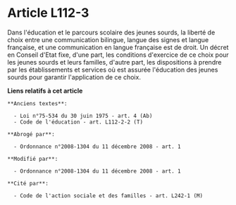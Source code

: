 # Article L112-3

Dans l'éducation et le parcours scolaire des jeunes sourds, la liberté de choix entre une communication bilingue, langue des
signes et langue française, et une communication en langue française est de droit. Un décret en Conseil d'Etat fixe, d'une
part, les conditions d'exercice de ce choix pour les jeunes sourds et leurs familles, d'autre part, les dispositions à
prendre par les établissements et services où est assurée l'éducation des jeunes sourds pour garantir l'application de ce
choix.

**Liens relatifs à cet article**

	**Anciens textes**:

	  - Loi n°75-534 du 30 juin 1975 - art. 4 (Ab)
	  - Code de l'éducation - art. L112-2-2 (T)

	**Abrogé par**:

	  - Ordonnance n°2008-1304 du 11 décembre 2008 - art. 1

	**Modifié par**:

	  - Ordonnance n°2008-1304 du 11 décembre 2008 - art. 1

	**Cité par**:

	  - Code de l'action sociale et des familles - art. L242-1 (M)
